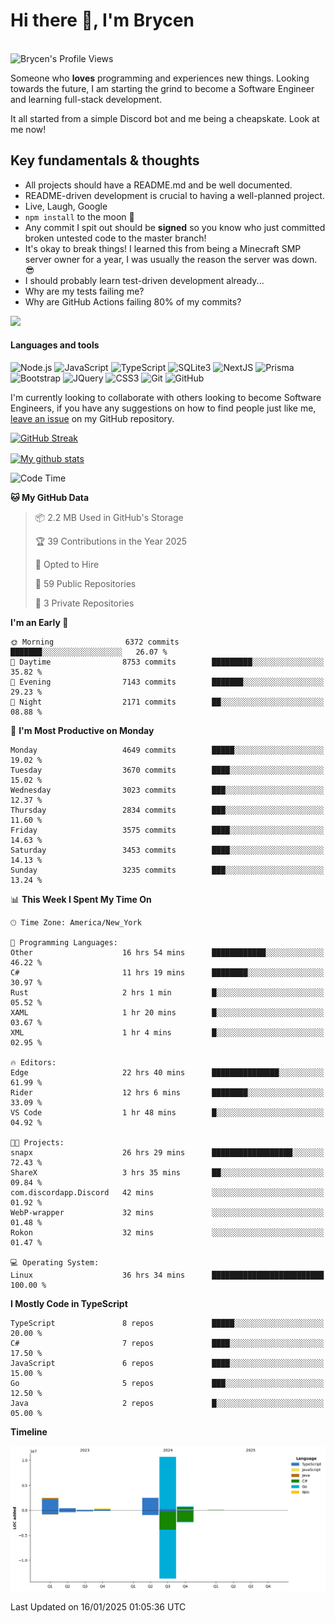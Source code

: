 # Hi there 👋, I'm Brycen

<br>
<img src="https://komarev.com/ghpvc/?username=BrycensRanch" alt="Brycen's Profile Views" />

Someone who **loves** programming and experiences new things. Looking towards the future, I am starting the grind to become a Software Engineer and learning full-stack development.

It all started from a simple Discord bot and me being a cheapskate. Look at me now!

## Key fundamentals & thoughts

- All projects should have a README.md and be well documented.
- README-driven development is crucial to having a well-planned project.
- Live, Laugh, Google
- `npm install` to the moon 🚀
- Any commit I spit out should be **signed** so you know who just committed broken untested code to the master branch!
- It's okay to break things! I learned this from being a Minecraft SMP server owner for a year, I was usually the reason the server was down. 😎
- I should probably learn test-driven development already...
- Why are my tests failing me?
- Why are GitHub Actions failing 80% of my commits? 

<img src="https://res.cloudinary.com/practicaldev/image/fetch/s--OoBLh7-Q--/c_limit%2Cf_auto%2Cfl_progressive%2Cq_auto%2Cw_880/https://cdn-images-1.medium.com/max/1614/1%2A8BlqJ8lNVZzuRjAg1mZ50w.png" height="400"/>

<h4>Languages and tools</h4>
<p>
  <img src="https://img.shields.io/badge/node.js%20-%2343853D.svg?&style=for-the-badge&logo=node.js&logoColor=white" alt="Node.js" />
  <img src="https://img.shields.io/badge/javascript%20-%23323330.svg?&style=for-the-badge&logo=javascript&logoColor=%23F7DF1E" alt="JavaScript" />
  <img src="https://img.shields.io/badge/typescript%20-%23323330.svg?&style=for-the-badge&logo=typescript&logoColor=#3467eb" alt="TypeScript" />
  <img src="https://img.shields.io/badge/sqlite3%20-%23323330.svg?&style=for-the-badge&logo=sqlite&logoColor=#3467eb" alt="SQLite3" />
  <img src="https://img.shields.io/badge/Next.JS%20-%23323330.svg?&style=for-the-badge&logo=next.js&logoColor=#3467eb" alt="NextJS" />
  <img src="https://img.shields.io/badge/Prisma%20-%23323330.svg?&style=for-the-badge&logo=prisma&logoColor=#3467eb" alt="Prisma" />
  <img src="https://img.shields.io/badge/bootstrap%20-%23323330.svg?&style=for-the-badge&logo=bootstrap" alt="Bootstrap" />
  <img src="https://img.shields.io/badge/jquery%20-%23323330.svg?&style=for-the-badge&logo=jquery" alt="JQuery" />
  <img src="https://img.shields.io/badge/css3%20-%23323330.svg?&style=for-the-badge&logo=css3" alt="CSS3" />
  <img src="https://img.shields.io/badge/git%20-%23323330.svg?&style=for-the-badge&logo=git" alt="Git" />
  <img src="https://img.shields.io/badge/github%20-%23323330.svg?&style=for-the-badge&logo=github" alt="GitHub" />
</p>

 I'm currently looking to collaborate with others looking to become Software Engineers, if you have any suggestions on how to find people just like me, [leave an issue](https://github.com/BrycensRanch/BrycensRanch/issues/new) on my GitHub repository.
 
 <p><a href="https://git.io/streak-stats"><img src="https://streak-stats.demolab.com?refreshcache4&user=BrycensRanch&amp;theme=dark&amp;hide_border=true&amp;fire=EB5454&amp;ring=0CEB19" alt="GitHub Streak"></a></p>

<a href="https://github.com/anuraghazra/github-readme-stats">
  <img align="center" src="https://github-readme-stats.anuraghazra1.vercel.app/api?username=BrycensRanch&show_icons=true&line_height=27&include_all_commits=true" alt="My github stats" />
</a>

<!--START_SECTION:waka-->
![Code Time](http://img.shields.io/badge/Code%20Time-1%2C495%20hrs%2046%20mins-blue)

**🐱 My GitHub Data** 

> 📦 2.2 MB Used in GitHub's Storage 
 > 
> 🏆 39 Contributions in the Year 2025
 > 
> 💼 Opted to Hire
 > 
> 📜 59 Public Repositories 
 > 
> 🔑 3 Private Repositories 
 > 
**I'm an Early 🐤** 

```text
🌞 Morning                6372 commits        ███████░░░░░░░░░░░░░░░░░░   26.07 % 
🌆 Daytime                8753 commits        █████████░░░░░░░░░░░░░░░░   35.82 % 
🌃 Evening                7143 commits        ███████░░░░░░░░░░░░░░░░░░   29.23 % 
🌙 Night                  2171 commits        ██░░░░░░░░░░░░░░░░░░░░░░░   08.88 % 
```
📅 **I'm Most Productive on Monday** 

```text
Monday                   4649 commits        █████░░░░░░░░░░░░░░░░░░░░   19.02 % 
Tuesday                  3670 commits        ████░░░░░░░░░░░░░░░░░░░░░   15.02 % 
Wednesday                3023 commits        ███░░░░░░░░░░░░░░░░░░░░░░   12.37 % 
Thursday                 2834 commits        ███░░░░░░░░░░░░░░░░░░░░░░   11.60 % 
Friday                   3575 commits        ████░░░░░░░░░░░░░░░░░░░░░   14.63 % 
Saturday                 3453 commits        ████░░░░░░░░░░░░░░░░░░░░░   14.13 % 
Sunday                   3235 commits        ███░░░░░░░░░░░░░░░░░░░░░░   13.24 % 
```


📊 **This Week I Spent My Time On** 

```text
🕑︎ Time Zone: America/New_York

💬 Programming Languages: 
Other                    16 hrs 54 mins      ████████████░░░░░░░░░░░░░   46.22 % 
C#                       11 hrs 19 mins      ████████░░░░░░░░░░░░░░░░░   30.97 % 
Rust                     2 hrs 1 min         █░░░░░░░░░░░░░░░░░░░░░░░░   05.52 % 
XAML                     1 hr 20 mins        █░░░░░░░░░░░░░░░░░░░░░░░░   03.67 % 
XML                      1 hr 4 mins         █░░░░░░░░░░░░░░░░░░░░░░░░   02.95 % 

🔥 Editors: 
Edge                     22 hrs 40 mins      ███████████████░░░░░░░░░░   61.99 % 
Rider                    12 hrs 6 mins       ████████░░░░░░░░░░░░░░░░░   33.09 % 
VS Code                  1 hr 48 mins        █░░░░░░░░░░░░░░░░░░░░░░░░   04.92 % 

🐱‍💻 Projects: 
snapx                    26 hrs 29 mins      ██████████████████░░░░░░░   72.43 % 
ShareX                   3 hrs 35 mins       ██░░░░░░░░░░░░░░░░░░░░░░░   09.84 % 
com.discordapp.Discord   42 mins             ░░░░░░░░░░░░░░░░░░░░░░░░░   01.92 % 
WebP-wrapper             32 mins             ░░░░░░░░░░░░░░░░░░░░░░░░░   01.48 % 
Rokon                    32 mins             ░░░░░░░░░░░░░░░░░░░░░░░░░   01.47 % 

💻 Operating System: 
Linux                    36 hrs 34 mins      █████████████████████████   100.00 % 
```

**I Mostly Code in TypeScript** 

```text
TypeScript               8 repos             █████░░░░░░░░░░░░░░░░░░░░   20.00 % 
C#                       7 repos             ████░░░░░░░░░░░░░░░░░░░░░   17.50 % 
JavaScript               6 repos             ████░░░░░░░░░░░░░░░░░░░░░   15.00 % 
Go                       5 repos             ███░░░░░░░░░░░░░░░░░░░░░░   12.50 % 
Java                     2 repos             █░░░░░░░░░░░░░░░░░░░░░░░░   05.00 % 
```



**Timeline**

![Lines of Code chart](https://raw.githubusercontent.com/BrycensRanch/BrycensRanch/main/assets/bar_graph.png)


 Last Updated on 16/01/2025 01:05:36 UTC
<!--END_SECTION:waka-->

<!--
**BrycensRanch/BrycensRanch** is a ✨ _special_ ✨ repository because its `README.md` (this file) appears on your GitHub profile.

Here are some ideas to get you started:

- 🔭 I’m currently working on ...
- 🌱 I’m currently learning ...
- 👯 I’m looking to collaborate on ...
- 🤔 I’m looking for help with ...
- 💬 Ask me about ...
- 📫 How to reach me: ...
- 😄 Pronouns: ...
- ⚡ Fun fact: ...
-->

